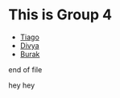 # This is Group 4

- [Tiago](tiago.md)
- [Divya](divya.md)
- [Burak](burak.md)

end of file

hey hey
